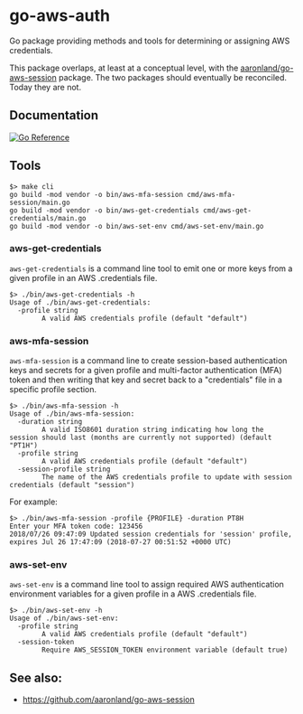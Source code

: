 # go-aws-auth

Go package providing methods and tools for determining or assigning AWS credentials.

This package overlaps, at least at a conceptual level, with the [aaronland/go-aws-session](https://github.com/aaronland/go-aws-session) package. The two packages should eventually be reconciled. Today they are not.

## Documentation

[![Go Reference](https://pkg.go.dev/badge/github.com/aaronland/go-aws-auth.svg)](https://pkg.go.dev/github.com/aaronland/go-aws-auth)

## Tools

```
$> make cli
go build -mod vendor -o bin/aws-mfa-session cmd/aws-mfa-session/main.go
go build -mod vendor -o bin/aws-get-credentials cmd/aws-get-credentials/main.go
go build -mod vendor -o bin/aws-set-env cmd/aws-set-env/main.go
```

### aws-get-credentials

`aws-get-credentials` is a command line tool to emit one or more keys from a given profile in an AWS .credentials file.

```
$> ./bin/aws-get-credentials -h
Usage of ./bin/aws-get-credentials:
  -profile string
    	A valid AWS credentials profile (default "default")
```

### aws-mfa-session

`aws-mfa-session` is a command line to create session-based authentication keys and secrets for a given profile and multi-factor authentication (MFA) token and then writing that key and secret back to a "credentials" file in a specific profile section.

```
$> ./bin/aws-mfa-session -h
Usage of ./bin/aws-mfa-session:
  -duration string
    	A valid ISO8601 duration string indicating how long the session should last (months are currently not supported) (default "PT1H")
  -profile string
    	A valid AWS credentials profile (default "default")
  -session-profile string
    	The name of the AWS credentials profile to update with session credentials (default "session")
```

For example:

```
$> ./bin/aws-mfa-session -profile {PROFILE} -duration PT8H
Enter your MFA token code: 123456
2018/07/26 09:47:09 Updated session credentials for 'session' profile, expires Jul 26 17:47:09 (2018-07-27 00:51:52 +0000 UTC)
```

### aws-set-env

`aws-set-env` is a command line tool to assign required AWS authentication environment variables for a given profile in a AWS .credentials file.

```
$> ./bin/aws-set-env -h
Usage of ./bin/aws-set-env:
  -profile string
    	A valid AWS credentials profile (default "default")
  -session-token
    	Require AWS_SESSION_TOKEN environment variable (default true)
```

## See also:

* https://github.com/aaronland/go-aws-session